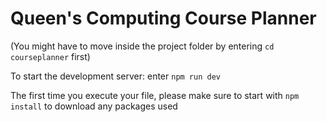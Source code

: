 # Queen's Computing Course Planner
(You might have to move inside the project folder by entering `cd courseplanner` first)

To start the development server: enter `npm run dev`

The first time you execute your file, please make sure to start with `npm install` to download any packages used
